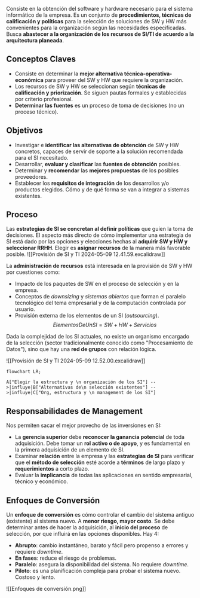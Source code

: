Consiste en la obtención del software y hardware necesario para el sistema informático de la empresa. Es un conjunto de **procedimientos, técnicas de calificación y políticas** para la selección de soluciones de SW y HW más convenientes para la organización según las necesidades especificadas. Busca **abastecer a la organización de los recursos de SI/TI de acuerdo a la arquitectura planeada**.

## Conceptos Claves

- Consiste en determinar la **mejor alternativa técnica-operativa-económica** para proveer del SW y HW que requiere la organización.
- Los recursos de SW y HW se seleccionan según **técnicas de calificación y priorización**. Se siguen pautas formales y establecidas por criterio profesional.
- **Determinar las fuentes** es un proceso de toma de decisiones (no un proceso técnico).

## Objetivos

- Investigar e **identificar las alternativas de obtención** de SW y HW concretos, capaces de servir de soporte a la solución recomendada para el SI necesitado.
- Desarrollar, **evaluar y clasificar** las **fuentes de obtención** posibles.
- Determinar y **recomendar** las **mejores propuestas** de los posibles proveedores.
- Establecer los **requisitos de integración** de los desarrollos y/o productos elegidos. Cómo y de qué forma se van a integrar a sistemas existentes.

## Proceso

Las **estrategias de SI se concretan al definir políticas** que guíen la toma de decisiones. El aspecto más directo de cómo implementar una estrategia de SI está dado por las opciones y elecciones hechas al **adquirir SW y HW y seleccionar RRHH**. Elegir es **asignar recursos** de la manera más favorable posible.
![[Provisión de SI y TI 2024-05-09 12.41.59.excalidraw]]

La **administración de recursos** está interesada en la provisión de SW y HW por cuestiones como:
- Impacto de los paquetes de SW en el proceso de selección y en la empresa.
- Conceptos de *downsizing* y *sistemas abiertos* que forman el paralelo tecnológico del tema empresarial y de la computación controlada por usuario.
- Provisión externa de los elementos de un SI (*outsourcing*).
$$ElementosDeUnSI = SW + HW + Servicios$$

Dada la complejidad de los SI actuales, no existe un organismo encargado de la selección (sector tradicionalmente conocido como "Procesamiento de Datos"), sino que hay una **red de grupos** con relación lógica.

![[Provisión de SI y TI 2024-05-09 12.52.00.excalidraw]]
```mermaid
flowchart LR;

A["Elegir la estructura y \n organización de los SI"] -->|influye|B["Alternativas de\n selección existentes"] -->|influye|C["Org, estructura y \n management de los SI"]
```

## Responsabilidades de Management

Nos permiten sacar el mejor provecho de las inversiones en SI:
- La **gerencia superior** debe **reconocer la ganancia potencial** de toda adquisición. Debe tomar un **rol activo o de apoyo**, y es fundamental en la primera adquisición de un elemento de SI.
- Examinar **relación** entre la empresa y las **estrategias de SI** para verificar que el **método de selección** esté acorde a **términos** de largo plazo y **requerimientos** a corto plazo.
- Evaluar la **implicancia** de todas las aplicaciones en sentido empresarial, técnico y económico.

## Enfoques de Conversión

Un **enfoque de conversión** es cómo controlar el cambio del sistema antiguo (existente) al sistema nuevo. A **menor riesgo, mayor costo**. Se debe determinar antes de hacer la adquisición, al **inicio del proceso** de selección, por que influirá en las opciones disponibles. Hay 4:
- **Abrupto**: cambio instantáneo, barato y fácil pero propenso a errores y requiere *downtime*.
- **En fases**: reduce el riesgo de problemas.
- **Paralelo**: asegura la disponibilidad del sistema. No requiere *downtime*.
- **Piloto**: es una planificación compleja para probar el sistema nuevo. Costoso y lento.

![[Enfoques de conversión.png]]

